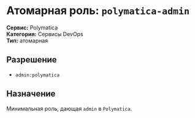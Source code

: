 # Атомарная роль: `polymatica-admin`

**Сервис:** Polymatica  
**Категория:** Сервисы DevOps  
**Тип:** атомарная

## Разрешение
- `admin:polymatica`

## Назначение
Минимальная роль, дающая `admin` в `Polymatica`.
